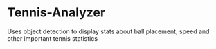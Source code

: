 # Tennis-Analyzer
Uses object detection to display stats about ball placement, speed and other important tennis statistics
